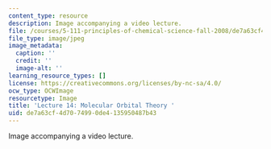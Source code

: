 ```yaml
---
content_type: resource
description: Image accompanying a video lecture.
file: /courses/5-111-principles-of-chemical-science-fall-2008/de7a63cf4d7074990de4135950487b43_14.jpg
file_type: image/jpeg
image_metadata:
  caption: ''
  credit: ''
  image-alt: ''
learning_resource_types: []
license: https://creativecommons.org/licenses/by-nc-sa/4.0/
ocw_type: OCWImage
resourcetype: Image
title: 'Lecture 14: Molecular Orbital Theory '
uid: de7a63cf-4d70-7499-0de4-135950487b43
---
```

Image accompanying a video lecture.